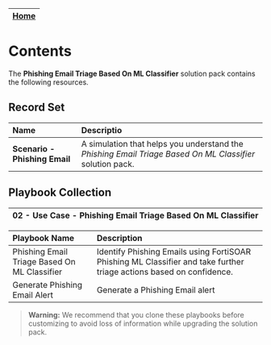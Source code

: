 | [Home](https://github.com/fortinet-fortisoar/solution-pack-phishing-email-triage-based-on-ml-classifier/blob/release/1.0.0/README.md) |
|--------------------------------------------|

# Contents

The **Phishing Email Triage Based On ML Classifier** solution pack contains the following resources.

## Record Set

|Name|Descriptio|
| :- | :- |
|**Scenario - Phishing Email**| A simulation that helps you understand the *Phishing Email Triage Based On ML Classifier* solution pack.|

## Playbook Collection

| 02 - Use Case - Phishing Email Triage Based On ML Classifier |
| :- |

|Playbook Name|Description|
| :- | :- |
|Phishing Email Triage Based On ML Classifier|Identify Phishing Emails using FortiSOAR Phishing ML Classifier and take further triage actions based on confidence.|
|Generate Phishing Email Alert|Generate a Phishing Email alert|

>**Warning:** We recommend that you clone these playbooks before customizing to avoid loss of information while upgrading the solution pack.

